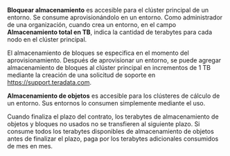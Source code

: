**Bloquear almacenamiento** es accesible para el clúster principal de un entorno. Se consume aprovisionándolo en un entorno. Como administrador de una organización, cuando crea un entorno, en el campo **Almacenamiento total en TB**, indica la cantidad de terabytes para cada nodo en el clúster principal.

El almacenamiento de bloques se especifica en el momento del aprovisionamiento. Después de aprovisionar un entorno, se puede agregar almacenamiento de bloques al clúster principal en incrementos de 1 TB mediante la creación de una solicitud de soporte en <https://support.teradata.com>.

**Almacenamiento de objetos** es accesible para los clústeres de cálculo de un entorno. Sus entornos lo consumen simplemente mediante el uso.

Cuando finaliza el plazo del contrato, los terabytes de almacenamiento de objetos y bloques no usados no se transfieren al siguiente plazo. Si consume todos los terabytes disponibles de almacenamiento de objetos antes de finalizar el plazo, paga por los terabytes adicionales consumidos de mes en mes.
